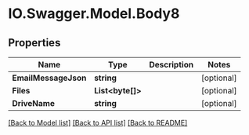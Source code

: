 # IO.Swagger.Model.Body8
## Properties

Name | Type | Description | Notes
------------ | ------------- | ------------- | -------------
**EmailMessageJson** | **string** |  | [optional] 
**Files** | **List&lt;byte[]&gt;** |  | [optional] 
**DriveName** | **string** |  | [optional] 

[[Back to Model list]](../README.md#documentation-for-models) [[Back to API list]](../README.md#documentation-for-api-endpoints) [[Back to README]](../README.md)

